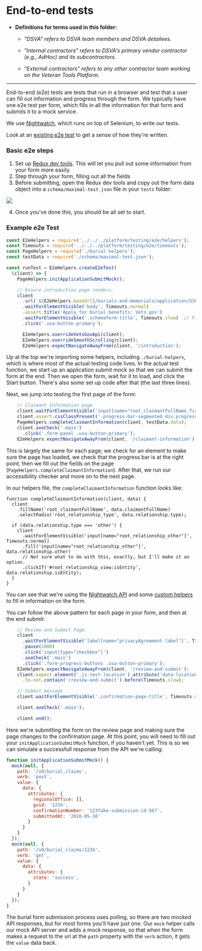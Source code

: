 # End-to-end tests

* **Definitions for terms used in this folder:**

  * *"DSVA" refers to DSVA team members and DSVA detailees.*

  * *"Internal contractors" refers to DSVA's primary vendor contractor (e.g., AdHoc) and its subcontractors.*

  * *"External contractors" refers to any other contractor team working on the Veteran Tools Platform.*

<hr>

End-to-end (e2e) tests are tests that run in a browser and test that a user can fill out information and progress through the form. We typically have one e2e test per form, which fills in all the information for that form and submits it to a mock service.

We use [Nightwatch](http://nightwatchjs.org/), which runs on top of Selenium, to write our tests.

Look at an [existing e2e test](https://github.com/department-of-veterans-affairs/vets-website/blob/master/src/applications/burials/tests/00-all-fields.e2e.spec.js) to get a sense of how they're written.

### Basic e2e steps

1. Set up [Redux dev tools](https://github.com/zalmoxisus/redux-devtools-extension). This will let you pull out some information from your form more easily.
2. Step through your form, filling out all the fields
3. Before submitting, open the Redux dev tools and copy out the form data object into a `schema/maximal-test.json` file in your `tests` folder:

![](Assets/redux_dev.png)

4. Once you've done this, you should be all set to start. 

### Example e2e Test

```js
const E2eHelpers = require('../../../platform/testing/e2e/helpers');
const Timeouts = require('../../../platform/testing/e2e/timeouts');
const PageHelpers = require('./burial-helpers');
const testData = require('./schema/maximal-test.json');

const runTest = E2eHelpers.createE2eTest(
  (client) => {
    PageHelpers.initApplicationSubmitMock();

    // Ensure introduction page renders.
    client
      .url(`${E2eHelpers.baseUrl}/burials-and-memorials/application/530`)
      .waitForElementVisible('body', Timeouts.normal)
      .assert.title('Apply for burial benefits: Vets.gov')
      .waitForElementVisible('.schemaform-title', Timeouts.slow)  // First render of React may be slow.
      .click('.usa-button-primary');

      E2eHelpers.overrideVetsGovApi(client);
      E2eHelpers.overrideSmoothScrolling(client);
      E2eHelpers.expectNavigateAwayFrom(client, '/introduction');
```

Up at the top we're importing some helpers, including `./burial-helpers`, which is where most of the actual testing code lives. In the actual test function, we start up an application submit mock so that we can submit the form at the end. Then we open the form, wait for it to load, and click the Start button. There's also some set up code after that (the last three lines).

Next, we jump into testing the first page of the form:

```js
    // Claimant Information page
    client.waitForElementVisible('input[name="root_claimantFullName_first"]', Timeouts.normal);
    client.assert.cssClassPresent('.progress-bar-segmented div.progress-segment:nth-child(1)', 'progress-segment-complete');
    PageHelpers.completeClaimantInformation(client, testData.data);
    client.axeCheck('.main')
      .click('.form-panel .usa-button-primary');
    E2eHelpers.expectNavigateAwayFrom(client, '/claimant-information');
```

This is largely the same for each page; we check for an element to make sure the page has loaded, we check that the progress bar is at the right point, then we fill out the fields on the page (`PageHelpers.completeClaimantInformation`). After that, we run our accessibility checker and move on to the next page.

In our helpers file, the `completeClaimantInformation` function looks like:

```
function completeClaimantInformation(client, data) {
  client
    .fillName('root_claimantFullName', data.claimantFullName)
    .selectRadio('root_relationship_type', data.relationship.type);

  if (data.relationship.type === 'other') {
    client
      .waitForElementVisible('input[name="root_relationship_other"]', Timeouts.normal)
      .fill('input[name="root_relationship_other"]', data.relationship.other)
      // Not sure what to do with this, exactly, but I'll make it an option.
      .clickIf('#root_relationship_view:isEntity', data.relationship.isEntity);
  }
}
```

You can see that we're using the [Nightwatch API](http://nightwatchjs.org/api) and some [custom helpers](https://github.com/department-of-veterans-affairs/vets-website/tree/master/src/platform/testing/e2e/nightwatch-commands) to fill in information on the form.

You can follow the above pattern for each page in your form, and then at the end submit:

```js
    // Review and Submit Page.
    client
      .waitForElementVisible('label[name="privacyAgreement-label"]', Timeouts.slow)
      .pause(1000)
      .click('input[type="checkbox"]')
      .axeCheck('.main')
      .click('.form-progress-buttons .usa-button-primary');
    E2eHelpers.expectNavigateAwayFrom(client, '/review-and-submit');
    client.expect.element('.js-test-location').attribute('data-location')
      .to.not.contain('/review-and-submit').before(Timeouts.slow);

    // Submit message
    client.waitForElementVisible('.confirmation-page-title', Timeouts.normal);

    client.axeCheck('.main');

    client.end();
```

Here we're submitting the form on the review page and making sure the page changes to the confirmation page. At this point, you will need to fill out your `initApplicationSubmitMock` function, if you haven't yet. This is so we can simulate a successfull response from the API we're calling:

```js
function initApplicationSubmitMock() {
  mock(null, {
    path: '/v0/burial_claims',
    verb: 'post',
    value: {
      data: {
        attributes: {
          regionalOffice: [],
          guid: '1234',
          confirmationNumber: '123fake-submission-id-567',
          submittedAt: '2016-05-16'
        }
      }
    }
  });
  mock(null, {
    path: '/v0/burial_claims/1234',
    verb: 'get',
    value: {
      data: {
        attributes: {
          state: 'success',
        }
      }
    }
  });
}
```

The burial form submission process uses polling, so there are two mocked API responses, but for most forms you'll have just one. Our `mock` helper calls our mock API server and adds a mock response, so that when the form makes a request to the url at the `path` property with the `verb` action, it gets the `value` data back.
